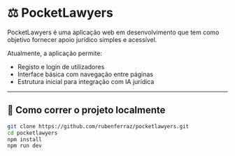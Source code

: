 # ⚖️ PocketLawyers

PocketLawyers é uma aplicação web em desenvolvimento que tem como objetivo fornecer apoio jurídico simples e acessível.

Atualmente, a aplicação permite:

- Registo e login de utilizadores
- Interface básica com navegação entre páginas
- Estrutura inicial para integração com IA jurídica

---

## 🚀 Como correr o projeto localmente

```bash
git clone https://github.com/rubenferraz/pocketlawyers.git
cd pocketlawyers
npm install
npm run dev
